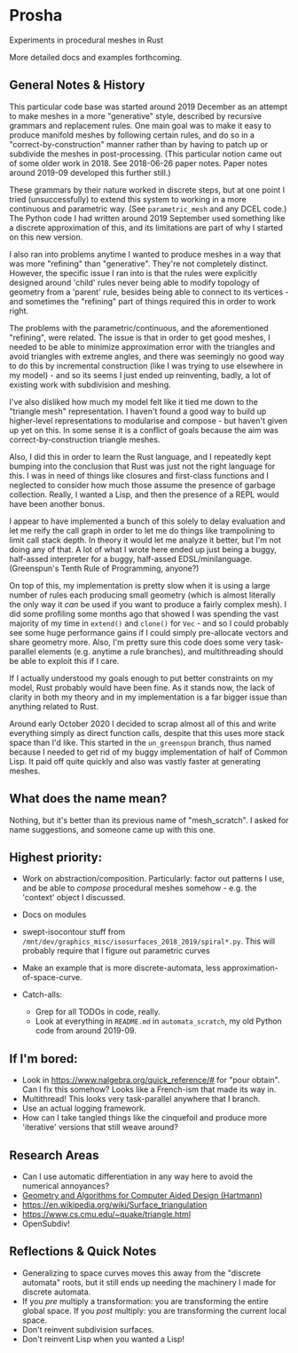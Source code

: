 # Prosha

Experiments in procedural meshes in Rust

More detailed docs and examples forthcoming.

## General Notes & History

This particular code base was started around 2019 December
as an attempt to make meshes in a more "generative" style,
described by recursive grammars and replacement rules.  One
main goal was to make it easy to produce manifold meshes by
following certain rules, and do so in a
"correct-by-construction" manner rather than by having to
patch up or subdivide the meshes in post-processing.
(This particular notion came out of some older work in 2018.
See 2018-06-26 paper notes. Paper notes around 2019-09
developed this further still.)

These grammars by their nature worked in discrete steps,
but at one point I tried (unsuccessfully) to extend this
system to working in a more continuous and parametric
way.  (See `parametric_mesh` and any DCEL code.)
The Python code I had written around 2019 September used
something like a discrete approximation of this, and its
limitations are part of why I started on this new version.

I also ran into problems anytime I wanted to produce
meshes in a way that was more "refining" than "generative".
They're not completely distinct. However, the specific issue
I ran into is that the rules were explicitly designed around
'child' rules never being able to modify topology of geometry
from a 'parent' rule, besides being able to connect to its
vertices - and sometimes the "refining" part of things
required this in order to work right.

The problems with the parametric/continuous, and the
aforementioned "refining", were related. The issue is that
in order to get good meshes, I needed to be able to minimize
approximation error with the triangles and avoid triangles
with extreme angles, and there was seemingly no good way to
do this by incremental construction (like I was trying to
use elsewhere in my model) - and so its seems I just ended up
reinventing, badly, a lot of existing work with subdivision
and meshing.

I've also disliked how much my model felt like it tied me
down to the "triangle mesh" representation. I haven't
found a good way to build up higher-level representations
to modularise and compose - but haven't given up yet on
this.  In some sense it is a conflict of goals because
the aim was correct-by-construction triangle meshes.

Also, I did this in order to learn the Rust language, and I
repeatedly kept bumping into the conclusion that Rust was
just not the right language for this. I was in need of things
like closures and first-class functions and I neglected to
consider how much those assume the presence of garbage
collection. Really, I wanted a Lisp, and then the presence of
a REPL would have been another bonus.

I appear to have implemented a bunch of this solely to delay
evaluation and let me reify the call graph in order to let me do
things like trampolining to limit call stack depth. In theory it
would let me analyze it better, but I'm not doing any of that.
A lot of what I wrote here ended up just being a buggy, half-assed
interpreter for a buggy, half-assed EDSL/minilanguage.
(Greenspun's Tenth Rule of Programming, anyone?)

On top of this, my implementation is pretty slow when it is
using a large number of rules each producing small geometry
(which is almost literally the only way it *can* be used
if you want to produce a fairly complex mesh). I did some
profiling some months ago that showed I was spending the
vast majority of my time in `extend()` and `clone()` for
`Vec` - and so I could probably see some huge performance
gains if I could simply pre-allocate vectors and share geometry
more. Also, I'm pretty sure this code does some very task-parallel
elements (e.g. anytime a rule branches), and multithreading should
be able to exploit this if I care.

If I actually understood my goals enough to put better
constraints on my model, Rust probably would have been fine.
As it stands now, the lack of clarity in both my theory
and in my implementation is a far bigger issue than anything
related to Rust.

Around early October 2020 I decided to scrap almost all of this and
write everything simply as direct function calls, despite that this uses
more stack space than I'd like. This started in the `un_greenspun`
branch, thus named because I needed to get rid of my buggy
implementation of half of Common Lisp. It paid off quite quickly and
also was vastly faster at generating meshes. 

## What does the name mean?

Nothing, but it's better than its previous name of
"mesh_scratch". I asked for name suggestions, and someone came up
with this one.

## Highest priority:

- Work on abstraction/composition.  Particularly: factor out
  patterns I use, and be able to *compose* procedural meshes
  somehow - e.g. the 'context' object I discussed. 
- Docs on modules
- swept-isocontour stuff from
  `/mnt/dev/graphics_misc/isosurfaces_2018_2019/spiral*.py`.  This
  will probably require that I figure out parametric curves
- Make an example that is more discrete-automata, less
  approximation-of-space-curve.

- Catch-alls:
  - Grep for all TODOs in code, really.
  - Look at everything in `README.md` in `automata_scratch`,
    my old Python code from around 2019-09.

## If I'm bored:

- Look in https://www.nalgebra.org/quick_reference/# for "pour
  obtain".  Can I fix this somehow?  Looks like a French-ism that made
  its way in.
- Multithread!  This looks very task-parallel anywhere that I branch.
- Use an actual logging framework.
- How can I take tangled things like the cinquefoil and produce more
  'iterative' versions that still weave around?

## Research Areas

- Can I use automatic differentiation in any way here to avoid the
  numerical annoyances?
- [Geometry and Algorithms for Computer Aided Design (Hartmann)](https://www2.mathematik.tu-darmstadt.de/~ehartmann/cdgen0104.pdf)
- https://en.wikipedia.org/wiki/Surface_triangulation
- https://www.cs.cmu.edu/~quake/triangle.html
- OpenSubdiv!

## Reflections & Quick Notes

- Generalizing to space curves moves this away from the "discrete
  automata" roots, but it still ends up needing the machinery I made
  for discrete automata.
- If you *pre* multiply a transformation: you are transforming the
  entire global space.  If you *post* multiply: you are transforming
  the current local space. 
- Don't reinvent subdivision surfaces.
- Don't reinvent Lisp when you wanted a Lisp!